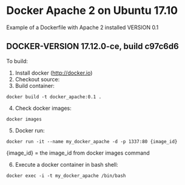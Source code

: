 # Docker Apache 2 on Ubuntu 17.10
Example of a Dockerfile with Apache 2 installed
VERSION 0.1

## DOCKER-VERSION 17.12.0-ce, build c97c6d6

To build:
1. Install docker (http://docker.io)
2. Checkout source: 
3. Build container: 
```
docker build -t docker_apache:0.1 .
```
4. Check docker images: 
```
docker images
```
5. Docker run:
```
docker run -it --name my_docker_apache -d -p 1337:80 {image_id}
```

{image_id} = the image_id from docker images command

6. Execute a docker container in bash shell:
```
docker exec -i -t my_docker_apache /bin/bash
```